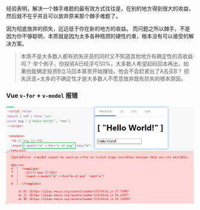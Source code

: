 ### 

经验表明，解决一个棘手难题的最有效方式往往是，在别的地方得到很大的收益，然后就不在乎并且可以放弃原来那个棘手难题了。

因为彻底放弃的损失，远远低于你在新的地方的收益。 而问题之所以棘手，不是因为你不够聪明，本质就是因为太多各种瓶颈的硬性约束，根本没有可以接受的解决方案。

> 本质不是大多数人都有损失厌恶的同时又不知道其他地方有确定性的高收益吗？ 举个例子，你投资A已经浮亏50%，大多数人希望起码回本再出，如果他能确定投资B立马回本甚至开始赚钱，他会不会赶紧出了A去买B？ 损失厌恶+太多的不确定性才是大多数人不愿意放弃既有损失的根本原因。



### Vue `v-for` + `v-model` 报错

![image-20230427170549388](imgs/image-20230427170549388.png)